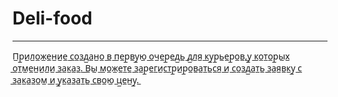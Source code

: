 <h1>Deli-food </h1>
<hr/>
П̲р̲и̲л̲о̲ж̲е̲н̲и̲е̲ ̲с̲о̲з̲д̲а̲н̲о̲ ̲в̲ ̲п̲е̲р̲в̲у̲ю̲ ̲о̲ч̲е̲р̲е̲д̲ь̲ ̲д̲л̲я̲ ̲к̲у̲р̲ь̲е̲р̲о̲в̲,̲у̲ ̲к̲о̲т̲о̲р̲ы̲х̲ ̲о̲т̲м̲е̲н̲и̲л̲и̲ ̲з̲а̲к̲а̲з̲.̲
̲В̲ы̲ ̲м̲о̲ж̲е̲т̲е̲ ̲з̲а̲р̲е̲г̲и̲с̲т̲р̲и̲р̲о̲в̲а̲т̲ь̲с̲я̲ ̲и̲ ̲с̲о̲з̲д̲а̲т̲ь̲ ̲з̲а̲я̲в̲к̲у̲ ̲с̲ ̲з̲а̲к̲а̲з̲о̲м̲ ̲и̲ ̲у̲к̲а̲з̲а̲т̲ь̲ ̲с̲в̲о̲ю̲ ̲ц̲е̲н̲у̲.̲
